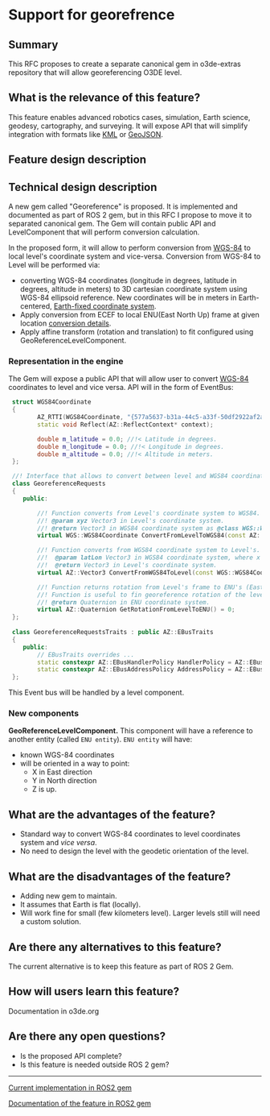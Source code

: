 # Support for georefrence

## Summary

This RFC proposes to create a separate canonical gem in o3de-extras repository that will allow georeferencing O3DE level.

## What is the relevance of this feature?

This feature enables advanced robotics cases, simulation, Earth science, geodesy, cartography, and surveying.
It will expose API that will simplify integration with formats like [KML](https://pl.wikipedia.org/wiki/Keyhole_Markup_Language) or [GeoJSON](https://pl.wikipedia.org/wiki/GeoJSON).

## Feature design description

## Technical design description

A new gem called "Georeference" is proposed.
It is implemented and documented as part of ROS 2 gem, but in this RFC I propose to move it to separated canonical gem.
The Gem will contain public API and LevelComponent that will perform conversion calculation. 

In the proposed form, it will allow to perform conversion from [WGS-84](https://en.wikipedia.org/wiki/World_Geodetic_System) to local level's coordinate system and vice-versa. 
Conversion from WGS-84 to Level will be performed via:
- converting WGS-84 coordinates (longitude in degrees, latitude in degrees, altitude in meters) to 3D cartesian coordinate system using WGS-84 ellipsoid reference. New coordinates will be in meters in Earth-centered, [Earth-fixed coordinate system](https://en.wikipedia.org/wiki/Earth-centered,_Earth-fixed_coordinate_system). 
- Apply conversion from ECEF to local ENU(East North Up) frame at given location  [conversion details](https://gssc.esa.int/navipedia/index.php/Transformations_between_ECEF_and_ENU_coordinates).
- Apply affine transform (rotation and translation) to fit configured using GeoReferenceLevelComponent.


### Representation in the engine

The Gem will expose a public API that will allow user to convert [WGS-84](https://en.wikipedia.org/wiki/World_Geodetic_System) coordinates to level and vice versa.
API will in the form of EventBus:
```cpp
 struct WGS84Coordinate
 {
        AZ_RTTI(WGS84Coordinate, "{577a5637-b31a-44c5-a33f-50df2922af2a}");
        static void Reflect(AZ::ReflectContext* context);

        double m_latitude = 0.0; //!< Latitude in degrees.
        double m_longitude = 0.0; //!< Longitude in degrees.
        double m_altitude = 0.0; //!< Altitude in meters.
 };

 //! Interface that allows to convert between level and WGS84 coordinates.
 class GeoreferenceRequests
 {
    public:

        //! Function converts from Level's coordinate system to WGS84.
        //! @param xyz Vector3 in Level's coordinate system.
        //! @return Vector3 in WGS84 coordinate system as @class WGS::WGS84Coordinate.
        virtual WGS::WGS84Coordinate ConvertFromLevelToWGS84(const AZ::Vector3& xyz) = 0;

        //! Function converts from WGS84 coordinate system to Level's.
        //!  @param latLon Vector3 in WGS84 coordinate system, where x is latitude, y is longitude and z is altitude.
        //!  @return Vector3 in Level's coordinate system.
        virtual AZ::Vector3 ConvertFromWGS84ToLevel(const WGS::WGS84Coordinate& latLon) = 0;

        //! Function returns rotation from Level's frame to ENU's (East-North-Up) rotation.
        //! Function is useful to fin georeference rotation of the level.
        //! @return Quaternion in ENU coordinate system.
        virtual AZ::Quaternion GetRotationFromLevelToENU() = 0;
 };
 
 class GeoreferenceRequestsTraits : public AZ::EBusTraits
 {
    public:
        // EBusTraits overrides ...
        static constexpr AZ::EBusHandlerPolicy HandlerPolicy = AZ::EBusHandlerPolicy::Single;
        static constexpr AZ::EBusAddressPolicy AddressPolicy = AZ::EBusAddressPolicy::Single;
 };
```
This Event bus will be handled by a level component.


### New components

**GeoReferenceLevelComponent.**
This component will have a reference to another entity (called `ENU entity`).
`ENU entity` will have:
- known WGS-84 coordinates
- will be oriented in a way to point:
  - X in East direction
  - Y in North direction
  - Z is up.

## What are the advantages of the feature?

- Standard way to convert WGS-84 coordinates to level coordinates system and _vice versa_.
- No need to design the level with the geodetic orientation of the level.

## What are the disadvantages of the feature?

- Adding new gem to maintain.
- It assumes that Earth is flat (locally).
- Will work fine for small (few kilometers level). Larger levels still will need a custom solution.

## Are there any alternatives to this feature?

The current alternative is to keep this feature as part of ROS 2 Gem.

## How will users learn this feature?

Documentation in o3de.org

## Are there any open questions?

- Is the proposed API complete?
- Is this feature is needed outside ROS 2 gem?

---

[Current implementation in ROS2 gem](https://github.com/o3de/o3de-extras/tree/development/Gems/ROS2/Code/Source/Georeference)

[Documentation of the feature in ROS2 gem](https://development--o3deorg.netlify.app/docs/user-guide/interactivity/robotics/georeference/)
